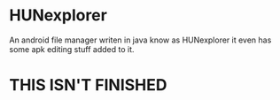# HUNexplorer
An android file manager writen in java know as HUNexplorer it even has some apk editing stuff added to it.
<h1>THIS ISN'T FINISHED<h1/>
